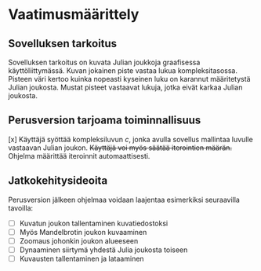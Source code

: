 # Vaatimusmäärittely
## Sovelluksen tarkoitus
Sovelluksen tarkoitus on kuvata Julian joukkoja graafisessa käyttöliittymässä. Kuvan jokainen piste vastaa lukua kompleksitasossa. Pisteen väri kertoo kuinka nopeasti kyseinen luku on karannut määritetystä Julian joukosta. Mustat pisteet vastaavat lukuja, jotka eivät karkaa Julian joukosta.
## Perusversion tarjoama toiminnallisuus
[x]  Käyttäjä syöttää kompleksiluvun *c*, jonka avulla sovellus mallintaa luvulle vastaavan Julian joukon. ~~Käyttäjä voi myös säätää iterointien määrän.~~ Ohjelma määrittää iteroinnit automaattisesti.
## Jatkokehitysideoita
Perusversion jälkeen ohjelmaa voidaan laajentaa esimerkiksi seuraavilla tavoilla:
- [ ] Kuvatun joukon tallentaminen kuvatiedostoksi
- [ ] Myös Mandelbrotin joukon kuvaaminen
- [ ] Zoomaus johonkin joukon alueeseen
- [ ] Dynaaminen siirtymä yhdestä Julia joukosta toiseen
- [ ] Kuvausten tallentaminen ja lataaminen
